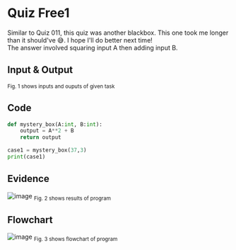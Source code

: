 # Quiz Free1
Similar to Quiz 011, this quiz was another blackbox. This one took me longer than it should've 😅. I hope I'll do better next time!  
The answer involved squaring input A then adding input B.

## Input & Output
<sub>Fig. 1 shows inputs and ouputs of given task

## Code

```py
def mystery_box(A:int, B:int):
    output = A**2 + B
    return output

case1 = mystery_box(37,3)
print(case1)
```

## Evidence
![image](https://github.com/Amine-Itani/Unit-1/assets/123438294/5c1e85be-756b-461e-bc5b-ac7c1bec52eb)
<sub>Fig. 2 shows results of program

## Flowchart
![image](https://github.com/Amine-Itani/Unit-1/assets/123438294/6303f32a-7825-4fa4-a4ff-9df78e9ca739)
<sub>Fig. 3 shows flowchart of program
